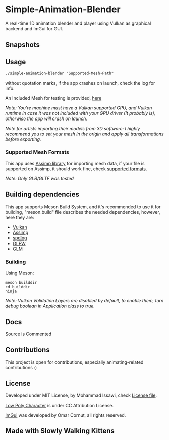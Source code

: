 # Simple-Animation-Blender
A real-time 1D animation blender and player using Vulkan as graphical backend and ImGui for GUI.
## Snapshots
[](Snapshots/Original%20Animation.png)

[](Snapshots/Blending%20by%20half%20as%20a%20factor.png)

[](Snapshots/Blending%20to%201%20results%20to%20diseffect%20the%20first%20Animation.png)
## Usage
```
./simple-animation-blender "Supported-Mesh-Path"
```
without quotation marks, if the app crashes on launch, check the log for info.

An Included Mesh for testing is provided, [here](./Assets/Low%20Poly%20Character.glb)

*Note: You're machine must have a Vulkan supported GPU, and Vulkan runtime in case it was not included with your GPU driver (It probably is), otherwise the app will crash on launch.*

*Note for artists importing their models from 3D software: I highly recommend you to set your mesh in the origin and apply all transformations before exporting.*
### Supported Mesh Formats
This app uses [Assimp library](https://github.com/assimp/assimp) for importing mesh data, if your file is supported on Assimp, it should work fine, check [supported formats](https://github.com/assimp/assimp/blob/master/doc/Fileformats.md).

*Note: Only GLB/GLTF was tested*
## Building dependencies
This app supports Meson Build System, and it's recommended to use it for building, "meson.build" file describes the needed dependencies, however, here they are:
- [Vulkan](https://vulkan.org/)
- [Assimp](https://github.com/assimp/assimp)
- [spdlog](https://github.com/gabime/spdlog)
- [GLFW](https://glfw.org/)
- [GLM](https://github.com/g-truc/glm)
### Building
Using Meson:
```
meson builddir
cd builddir
ninja
```
*Note: Vulkan Validation Layers are disabled by default, to enable them, turn debug boolean in Application class to true.*
## Docs
Source is Commented
## Contributions
This project is open for contributions, especially animating-related contributions :)
## License
Developed under MIT License, by Mohammad Issawi, check [License file](./LICENSE).

[Low Poly Character](https://sketchfab.com/3d-models/rigged-low-poly-character-29797abe9c3b46a9bffd7e91183722a1) is under CC Attribution License.

[ImGui](https://github.com/ocornut/imgui/blob/master/LICENSE.txt) was developed by Omar Cornut, all rights reserved.

## Made with Slowly Walking Kittens